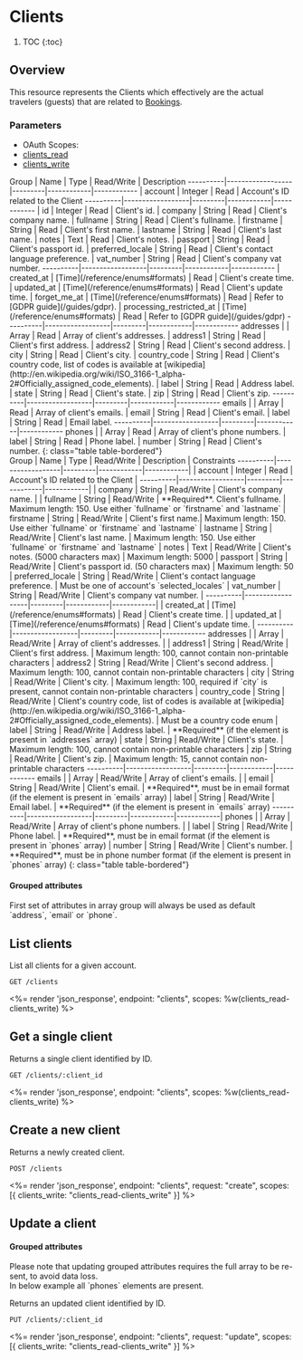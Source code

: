 # Clients

1. TOC
{:toc}

## Overview

This resource represents the Clients which effectively are the actual travelers (guests) that are related to [Bookings](/reference/endpoints/bookings/). 

### Parameters
<ul class="nav nav-pills" role="tablist">
  <li class="disabled"><a>OAuth Scopes:</a></li>
  <li class="active"><a href="#clients_read" role="tab" data-toggle="pill">clients_read</a></li>
  <li><a href="#clients_write" role="tab" data-toggle="pill">clients_write</a></li>
</ul>
<div class="tab-content" markdown="1">
  <div class="tab-pane active" id="clients_read" markdown="1">
Group     | Name             | Type    | Read/Write | Description
----------|------------------|---------|------------|------------
          | account          | Integer | Read       | Account's ID related to the Client
----------|------------------|---------|------------|------------
          | id               | Integer | Read       | Client's id.
          | company          | String  | Read       | Client's company name.
          | fullname         | String  | Read       | Client's fullname.
          | firstname        | String  | Read       | Client's first name.
          | lastname         | String  | Read       | Client's last name.
          | notes            | Text    | Read       | Client's notes.
          | passport         | String  | Read       | Client's passport id.
          | preferred_locale | String  | Read       | Client's contact language preference.
          | vat_number       | String  | Read       | Client's company vat number.
----------|------------------|---------|------------|------------
          | created_at               | [Time](/reference/enums#formats) | Read       | Client's create time.
          | updated_at               | [Time](/reference/enums#formats) | Read       | Client's update time.
          | forget_me_at             | [Time](/reference/enums#formats) | Read       | Refer to [GDPR guide](/guides/gdpr).
          | processing_restricted_at | [Time](/reference/enums#formats) | Read       | Refer to [GDPR guide](/guides/gdpr)
----------|------------------|---------|------------|------------
addresses |                  | Array   | Read       | Array of client's addresses.
          | address1         | String  | Read       | Client's first address.
          | address2         | String  | Read       | Client's second address.
          | city             | String  | Read       | Client's city.
          | country_code     | String  | Read       | Client's country code, list of codes is available at [wikipedia](http://en.wikipedia.org/wiki/ISO_3166-1_alpha-2#Officially_assigned_code_elements).
          | label            | String  | Read       | Address label.
          | state            | String  | Read       | Client's state.
          | zip              | String  | Read       | Client's zip.
----------|------------------|---------|------------|------------
emails    |                  | Array   | Read       | Array of client's emails.
          | email            | String  | Read       | Client's email.
          | label            | String  | Read       | Email label.
----------|------------------|---------|------------|------------
phones    |                  | Array   | Read       | Array of client's phone numbers.
          | label            | String  | Read       | Phone label.
          | number           | String  | Read       | Client's number.
{: class="table table-bordered"}
  </div>
  <div class="tab-pane" id="clients_write" markdown="1">
Group     | Name             | Type    | Read/Write | Description | Constraints
----------|------------------|---------|------------|------------|
          | account          | Integer | Read       | Account's ID related to the Client |
----------|------------------|---------|------------|------------|
          | company          | String  | Read/Write | Client's company name. | 
          | fullname         | String  | Read/Write | **Required**. Client's fullname. | Maximum length: 150. Use either `fullname` or `firstname` and `lastname`
          | firstname        | String  | Read/Write | Client's first name.| Maximum length: 150. Use either `fullname` or `firstname` and `lastname`
          | lastname         | String  | Read/Write | Client's last name. | Maximum length: 150. Use either `fullname` or `firstname` and `lastname`
          | notes            | Text    | Read/Write | Client's notes. (5000 characters max) | Maximum length: 5000
          | passport         | String  | Read/Write | Client's passport id. (50 characters max) | Maximum length: 50
          | preferred_locale | String  | Read/Write | Client's contact language preference. | Must be one of account's `selected_locales`
          | vat_number       | String  | Read/Write | Client's company vat number. |
----------|------------------|---------|------------|------------|
          | created_at       | [Time](/reference/enums#formats) | Read       | Client's create time. |
          | updated_at       | [Time](/reference/enums#formats) | Read       | Client's update time. |
----------|------------------|---------|------------|------------
addresses |                  | Array   | Read/Write | Array of client's addresses. |
          | address1         | String  | Read/Write | Client's first address. | Maximum length: 100, cannot contain non-printable characters
          | address2         | String  | Read/Write | Client's second address. | Maximum length: 100, cannot contain non-printable characters
          | city             | String  | Read/Write | Client's city. | Maximum length: 100, required if `city` is present, cannot contain non-printable characters
          | country_code     | String  | Read/Write | Client's country code, list of codes is available at [wikipedia](http://en.wikipedia.org/wiki/ISO_3166-1_alpha-2#Officially_assigned_code_elements). | Must be a country code enum
          | label            | String  | Read/Write | Address label. |  **Required** (if the element is present in `addresses` array)
          | state            | String  | Read/Write | Client's state. | Maximum length: 100, cannot contain non-printable characters
          | zip              | String  | Read/Write | Client's zip. | Maximum length: 15, cannot contain non-printable characters
----------|------------------|---------|------------|------------
emails    |                  | Array   | Read/Write | Array of client's emails. | 
          | email            | String  | Read/Write | Client's email. | **Required**, must be in email format (if the element is present in `emails` array)
          | label            | String  | Read/Write | Email label. | **Required** (if the element is present in `emails` array)
----------|------------------|---------|------------|------------|
phones    |                  | Array   | Read/Write | Array of client's phone numbers. |
          | label            | String  | Read/Write | Phone label. | **Required**, must be in email format (if the element is present in `phones` array)
          | number           | String  | Read/Write | Client's number. | **Required**, must be in phone number format (if the element is present in `phones` array)
{: class="table table-bordered"}
  </div>
</div>


<div class="callout callout-info" markdown="1">
  <h4>Grouped attributes</h4>
  First set of attributes in array group will always be used as default `address`, `email` or `phone`.
</div>

## List clients

List all clients for a given account.

~~~
GET /clients
~~~

<%= render 'json_response', endpoint: "clients", scopes: %w(clients_read-clients_write) %>

## Get a single client

Returns a single client identified by ID.

~~~
GET /clients/:client_id
~~~

<%= render 'json_response', endpoint: "clients", scopes: %w(clients_read-clients_write) %>

## Create a new client

Returns a newly created client.

~~~~
POST /clients
~~~~

<%= render 'json_response', endpoint: "clients", request: "create",
  scopes: [{ clients_write: "clients_read-clients_write" }] %>

## Update a client

<div class="callout callout-warning" markdown="1">
  <h4>Grouped attributes</h4>
  Please note that updating grouped attributes requires the full array to be re-sent, to avoid data loss.<br>
  In below example all `phones` elements are present.
</div>

Returns an updated client identified by ID.

~~~
PUT /clients/:client_id
~~~

<%= render 'json_response', endpoint: "clients", request: "update",
  scopes: [{ clients_write: "clients_read-clients_write" }] %>
